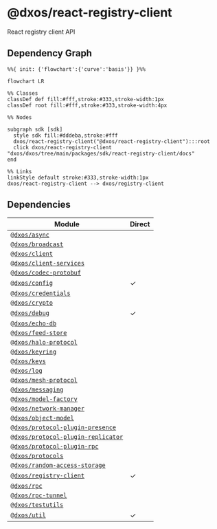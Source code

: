# @dxos/react-registry-client

React registry client API

## Dependency Graph

```mermaid
%%{ init: {'flowchart':{'curve':'basis'}} }%%

flowchart LR

%% Classes
classDef def fill:#fff,stroke:#333,stroke-width:1px
classDef root fill:#fff,stroke:#333,stroke-width:4px

%% Nodes

subgraph sdk [sdk]
  style sdk fill:#dddeba,stroke:#fff
  dxos/react-registry-client("@dxos/react-registry-client"):::root
  click dxos/react-registry-client "dxos/dxos/tree/main/packages/sdk/react-registry-client/docs"
end

%% Links
linkStyle default stroke:#333,stroke-width:1px
dxos/react-registry-client --> dxos/registry-client
```

## Dependencies

| Module | Direct |
|---|---|
| [`@dxos/async`](../../../common/async/docs/README.md) |  |
| [`@dxos/broadcast`](../../../mesh/broadcast/docs/README.md) |  |
| [`@dxos/client`](../../client/docs/README.md) |  |
| [`@dxos/client-services`](../../client-services/docs/README.md) |  |
| [`@dxos/codec-protobuf`](../../../common/codec-protobuf/docs/README.md) |  |
| [`@dxos/config`](../../config/docs/README.md) | &check; |
| [`@dxos/credentials`](../../../halo/credentials/docs/README.md) |  |
| [`@dxos/crypto`](../../../common/crypto/docs/README.md) |  |
| [`@dxos/debug`](../../../common/debug/docs/README.md) | &check; |
| [`@dxos/echo-db`](../../../echo/echo-db/docs/README.md) |  |
| [`@dxos/feed-store`](../../../common/feed-store/docs/README.md) |  |
| [`@dxos/halo-protocol`](../../../halo/halo-protocol/docs/README.md) |  |
| [`@dxos/keyring`](../../../halo/keyring/docs/README.md) |  |
| [`@dxos/keys`](../../../common/keys/docs/README.md) |  |
| [`@dxos/log`](../../../common/log/docs/README.md) |  |
| [`@dxos/mesh-protocol`](../../../mesh/mesh-protocol/docs/README.md) |  |
| [`@dxos/messaging`](../../../mesh/messaging/docs/README.md) |  |
| [`@dxos/model-factory`](../../../echo/model-factory/docs/README.md) |  |
| [`@dxos/network-manager`](../../../mesh/network-manager/docs/README.md) |  |
| [`@dxos/object-model`](../../../echo/object-model/docs/README.md) |  |
| [`@dxos/protocol-plugin-presence`](../../../mesh/protocol-plugin-presence/docs/README.md) |  |
| [`@dxos/protocol-plugin-replicator`](../../../mesh/protocol-plugin-replicator/docs/README.md) |  |
| [`@dxos/protocol-plugin-rpc`](../../../mesh/protocol-plugin-rpc/docs/README.md) |  |
| [`@dxos/protocols`](../../../common/protocols/docs/README.md) |  |
| [`@dxos/random-access-storage`](../../../common/random-access-storage/docs/README.md) |  |
| [`@dxos/registry-client`](../../registry-client/docs/README.md) | &check; |
| [`@dxos/rpc`](../../../common/rpc/docs/README.md) |  |
| [`@dxos/rpc-tunnel`](../../../common/rpc-tunnel/docs/README.md) |  |
| [`@dxos/testutils`](../../../common/testutils/docs/README.md) |  |
| [`@dxos/util`](../../../common/util/docs/README.md) | &check; |
